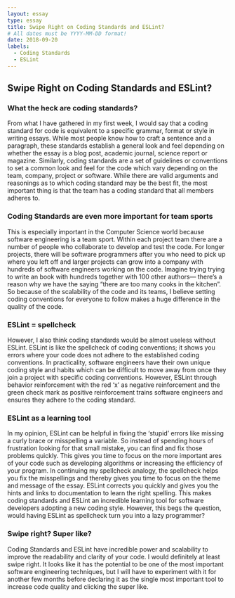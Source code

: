 ```yaml
---
layout: essay
type: essay
title: Swipe Right on Coding Standards and ESLint?
# All dates must be YYYY-MM-DD format!
date: 2018-09-20
labels:
  - Coding Standards
  - ESLint
---
```


## Swipe Right on Coding Standards and ESLint?

### What the heck are coding standards?
From what I have gathered in my first week, I would say that a coding standard for code is equivalent to a specific grammar, format or style in writing essays. While most people know how to craft a sentence and a paragraph, these standards establish a general look and feel depending on whether the essay is a blog post, academic journal, science report or magazine. Similarly, coding standards are a set of guidelines or conventions to set a common look and feel for the code which vary depending on the team, company, project or software. While there are valid arguments and reasonings as to which coding standard may be the best fit, the most important thing is that the team has a coding standard that all members adheres to. 

### Coding Standards are even more important for team sports
This is especially important in the Computer Science world because software engineering is a team sport. Within each project team there are a number of people who collaborate to develop and test the code. For longer projects, there will be software programmers after you who need to pick up where you left off and larger projects can grow into a company with hundreds of software engineers working on the code. Imagine trying trying to write an book with hundreds together with 100 other authors— there’s a reason why we have the saying “there are too many cooks in the kitchen”. So because of the scalability of the code and its teams, I believe setting coding conventions for everyone to follow makes a huge difference in the quality of the code. 

### ESLint = spellcheck
However, I also think coding standards would be almost useless without ESLint. ESLint is like the spellcheck of coding conventions; it shows you errors where your code does not adhere to the established coding conventions. In practicality, software engineers have their own unique coding style and habits which can be difficult to move away from once they join a project with specific coding conventions. However, ESLint through behavior reinforcement with the red ‘x’ as negative reinforcement and the green check mark as positive reinforcement trains software engineers and ensures they adhere to the coding standard.

### ESLint as a learning tool
In my opinion, ESLint can be helpful in fixing the ‘stupid’ errors like missing a curly brace or misspelling a variable. So instead of spending hours of frustration looking for that small mistake, you can find and fix those problems quickly. This gives you time to focus on the more important ares of your code such as developing algorithms or increasing the efficiency of your program. In continuing my spellcheck analogy, the spellcheck helps you fix the misspellings and thereby gives you time to focus on the theme and message of the essay. ESLint corrects you quickly and gives you the hints and links to documentation to learn the right spelling. This makes coding standards and ESLint an incredible learning tool for software developers adopting a new coding style. However, this begs the question, would having ESLint as spellcheck turn you into a lazy programmer?

### Swipe right? Super like?
Coding Standards and ESLint have incredible power and scalability to improve the readability and clarity of your code. I would definitely at least swipe right. It looks like it has the potential to be one of the most important software engineering techniques, but I will have to experiment with it for another few months before declaring it as the single most important tool to increase code quality and clicking the super like. 
